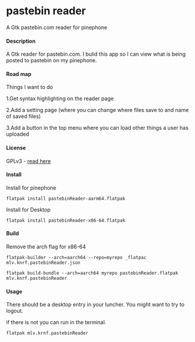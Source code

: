 # pastebin reader
A Gtk pastebin.com reader for pinephone

#### Description

A Gtk reader for pastebin.com. I bulid this app so I can  view what is being posted to pastebin on my pinephone. 


#### Road map
Things I want to do 

1.Get syntax highlighting on the reader page

2.Add a setting page (where you can change where files save to and name of saved files)

3.Add a button in the top menu where you can load other things a user has uploaded


#### License
GPLv3 - [read here](https://github.com/Frankmau5/pastebinReader/blob/main/LICENSE)

#### Install
Install for pinephone

`flatpak install pastebinReader-aarm64.flatpak`

Install for Desktop

`flatpak install pastebinReader-x86-64.flatpak`

#### Build
Remove the arch flag for x86-64 

`flatpak-builder --arch=aarch64 --repo=myrepo _flatpac  mlv.knrf.pastebinReader.json`

`flatpak build-bundle --arch=aarch64 myrepo pastebinReader.flatpak mlv.knrf.pastebinReader`


#### Usage
There should be a desktop entry in your luncher. You might want to try to logout. 

if there is not you can run in the terminal.

`flatpak mlv.krnf.pastebinReader` 



